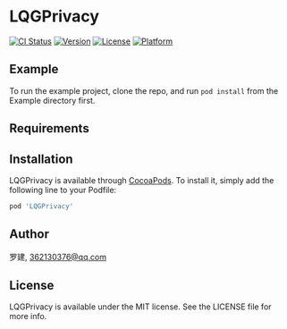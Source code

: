 # LQGPrivacy

[![CI Status](https://img.shields.io/travis/罗建/LQGPrivacy.svg?style=flat)](https://travis-ci.org/罗建/LQGPrivacy)
[![Version](https://img.shields.io/cocoapods/v/LQGPrivacy.svg?style=flat)](https://cocoapods.org/pods/LQGPrivacy)
[![License](https://img.shields.io/cocoapods/l/LQGPrivacy.svg?style=flat)](https://cocoapods.org/pods/LQGPrivacy)
[![Platform](https://img.shields.io/cocoapods/p/LQGPrivacy.svg?style=flat)](https://cocoapods.org/pods/LQGPrivacy)

## Example

To run the example project, clone the repo, and run `pod install` from the Example directory first.

## Requirements

## Installation

LQGPrivacy is available through [CocoaPods](https://cocoapods.org). To install
it, simply add the following line to your Podfile:

```ruby
pod 'LQGPrivacy'
```

## Author

罗建, 362130376@qq.com

## License

LQGPrivacy is available under the MIT license. See the LICENSE file for more info.
